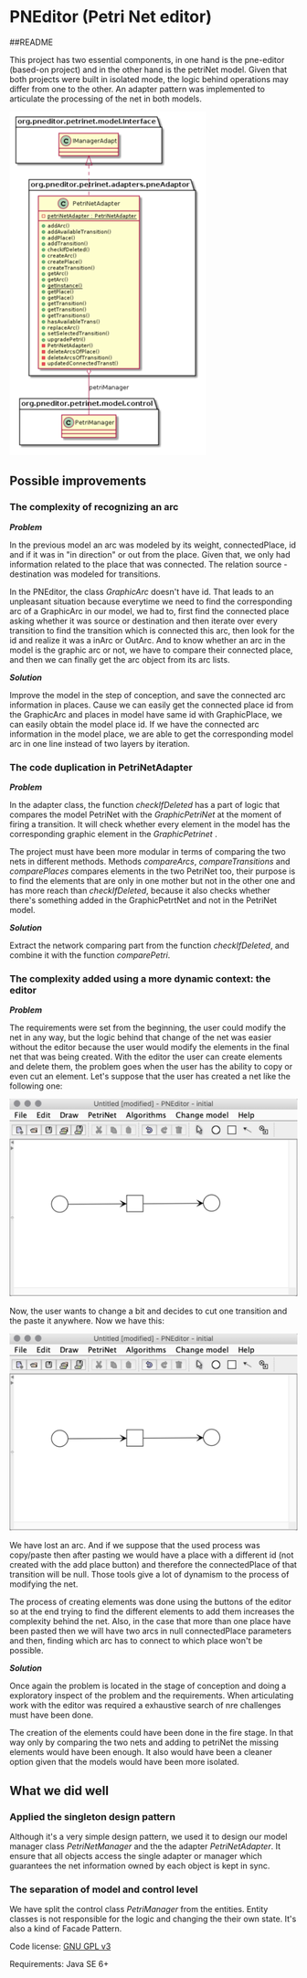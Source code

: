 PNEditor (Petri Net editor)
========

##README

This project has two essential components, in one hand is the pne-editor (based-on project) and in the other hand 
is the petriNet model. Given that both projects were built in isolated mode, the logic behind operations may differ 
from one to the other. An adapter pattern was implemented to articulate the processing of the net in both models.

![Adapter model applied to the Fil Rouge](adapter.png)    


## Possible improvements

### The complexity of recognizing an arc

***Problem***

In the previous model an arc was modeled by its weight, connectedPlace, id and if it was in "in direction" or out from the
place. Given that, we only had information related to the place that was connected. The relation source - destination was
modeled for transitions.

In the PNEditor, the class *GraphicArc* doesn't have id. That leads to an unpleasant situation
because everytime we need to find the corresponding arc of a GraphicArc in our model, we had to, first 
 find the connected place asking whether it was source or destination and then iterate over
every transition to find the transition which is connected this arc, then look for the id and realize
it was a inArc or OutArc. And to know whether an arc in the model is the graphic arc or not, we have to compare their connected place,
and then we can finally get the arc object from its arc lists.

***Solution***

Improve the model in the step of conception, and save the connected arc information in places.
Cause we can easily get the connected place id from the GraphicArc and places in model have same id with
GraphicPlace, we can easily obtain the model place id. If we have the connected arc information
in the model place, we are able to get the corresponding model arc in one line instead of 
two layers by iteration. 


### The code duplication in PetriNetAdapter

***Problem***

In the adapter class, the function *checkIfDeleted* has a part of logic that compares the model
PetriNet with the *GraphicPetriNet* at the moment of firing a transition. It will check whether
every element in the model has the corresponding graphic element in the *GraphicPetrinet*
.

The project must have been more modular in terms of comparing the two nets in different methods. 
Methods *compareArcs*, *compareTransitions* and *comparePlaces* compares elements in 
the two PetriNet too, their purpose is to find the elements that are only in one mother but not 
in the other one and has more reach than *checkIfDeleted*, because it also checks whether there's something added
in the GraphicPetrtNet and not in the PetriNet model.

***Solution***

Extract the network comparing part from the function *checkIfDeleted*, and combine it with
the function *comparePetri*.

### The complexity added using a more dynamic context: the editor

***Problem***

The requirements were set from the beginning, the user could modify the net in any way, but the logic
behind that change of the net was easier without the editor because the user would modify the elements
in the final net that was being created. With the editor the user can create elements and delete
them, the problem goes when the user has the ability to copy or even cut an element. Let's suppose that the
user has created a net like the following one:

![First net model](initial_net.png)

Now, the user wants to change a bit and decides to cut one transition and the paste it anywhere.
Now we have this: 

![Following net model](initial_net.png)

We have lost an arc. And if we suppose that the used process was copy/paste then after pasting
we would have a place with a different id (not created with the add place button) and therefore
the connectedPlace of that transition will be null. Those tools give a lot of dynamism
to the process of modifying the net. 

The process of creating elements was done using the buttons of the editor so at the end trying to find the different
elements to add them increases the complexity behind the net. Also, in the case that more than one place have been
pasted then we will have two arcs in null connectedPlace parameters and then, finding which arc has to connect
to which place won't be possible.

***Solution***

Once again the problem is located in the stage of conception and doing a exploratory inspect of the problem and
the requirements. When articulating work with the editor was required a exhaustive search of nre challenges must have been done.

The creation of the elements could have been done in the fire stage. In that way only by comparing
the two nets and adding to petriNet the missing elements would have been enough. It also would have been
a cleaner option given that the models would have been more isolated.

## What we did well

### Applied the singleton design pattern

Although it's a very simple design pattern, we used it to design our model manager class *PetriNetManager*
 and the the adapter *PetriNetAdapter*. It ensure that all objects access the single adapter or manager which 
 guarantees the net information owned by each object is kept in sync.
 
### The separation of model and control level

We have split the control class *PetriManager* from the entities. Entity classes
is not responsible for the logic and changing the their own state. It's also a kind
of Facade Pattern.

Code license: [GNU GPL v3](http://www.gnu.org/licenses/gpl.html)

Requirements: Java SE 6+

